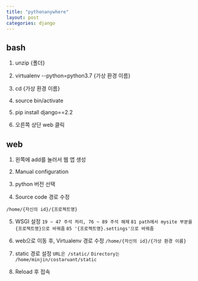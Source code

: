 ```yaml
---
title: "pythonanywhere"
layout: post
categories: django
---
```


## bash 
1. unzip {폴더}


2. virtualenv --python=python3.7 {가상 환경 이름}


3. cd {가상 환경 이름}


4. source bin/activate


5. pip install django==2.2


6. 오른쪽 상단 web 클릭


## web
1. 왼쪽에 add를 눌러서 웹 앱 생성


2. Manual configuration 


3. python 버전 선택


4. Source code 경로 수정
```terminal
/home/{자신의 id}/{프로젝트명}
```


5. WSGI 설정
`19 ~ 47 주석 처리, 76 ~ 89 주석 해제`
`81 path에서 mysite 부분을 {프로젝트명}으로 바꿔줌`
`85 '{프로젝트명}.settings'으로 바꿔줌`


6. web으로 이동 후, Virtualenv 경로 수정
`/home/{자신의 id}/{가상 환경 이름}`


7. static 경로 설정
`URL은 /static/`
`Directory는 /home/minjin/costaruant/static`


8. Reload 후 접속